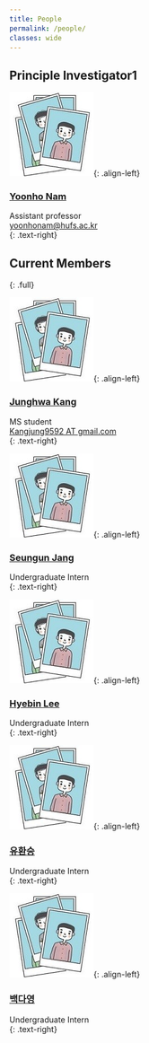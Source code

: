 ```yaml
---
title: People
permalink: /people/
classes: wide
---
```


## Principle Investigator1

  
![image-left](/assets/images/people/person.JPG){: .align-left}

### [Yoonho Nam](https://yoonhonam.github.io/)    
Assistant professor    
[yoonhonam@hufs.ac.kr](mailto:yoonhonam@hufs.ac.kr)    
{: .text-right}



## Current Members
{: .full}

  
![image-left](/assets/images/people/person.JPG){: .align-left}

### [Junghwa Kang]()   
MS student    
[Kangjung9592 AT gmail.com]()    
{: .text-right}




![image-left](/assets/images/people/person.JPG){: .align-left}

### [Seungun Jang]()    
Undergraduate Intern   
{: .text-right}  



![image-left](/assets/images/people/person.JPG){: .align-left}

### [Hyebin Lee]()    
Undergraduate Intern    
{: .text-right}



![image-left](/assets/images/people/person.JPG){: .align-left}

### [유환승]()    
Undergraduate Intern  
{: .text-right}




![image-left](/assets/images/people/person.JPG){: .align-left}

### [백다영]()    
Undergraduate Intern    
{: .text-right}
